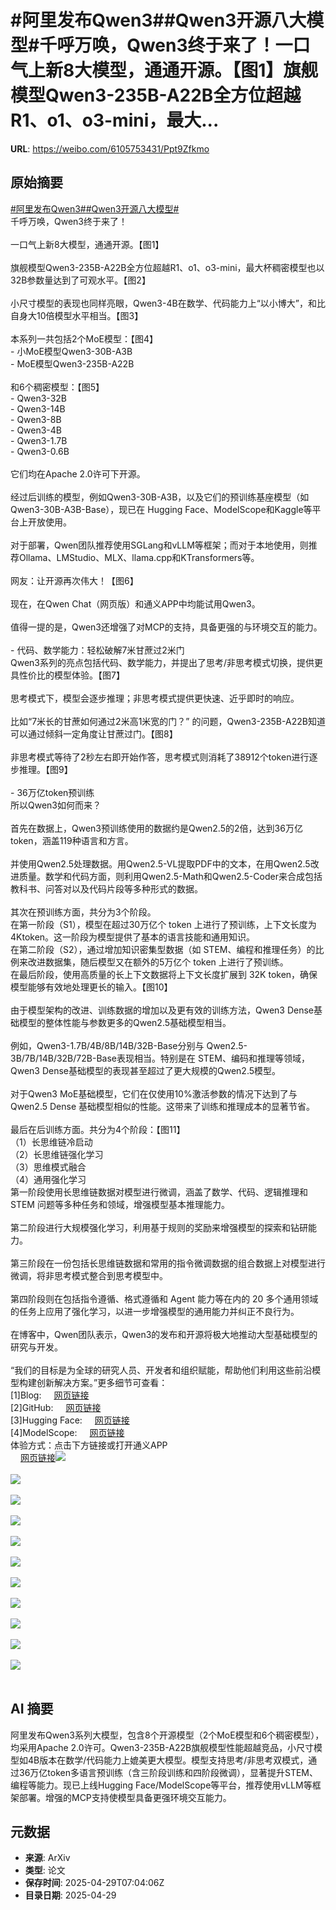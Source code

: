 # #阿里发布Qwen3##Qwen3开源八大模型#千呼万唤，Qwen3终于来了！一口气上新8大模型，通通开源。【图1】旗舰模型Qwen3-235B-A22B全方位超越R1、o1、o3-mini，最大...

**URL**: https://weibo.com/6105753431/Ppt9Zfkmo

## 原始摘要

<a href="https://m.weibo.cn/search?containerid=231522type%3D1%26t%3D10%26q%3D%23%E9%98%BF%E9%87%8C%E5%8F%91%E5%B8%83Qwen3%23&amp;extparam=%23%E9%98%BF%E9%87%8C%E5%8F%91%E5%B8%83Qwen3%23" data-hide=""><span class="surl-text">#阿里发布Qwen3#</span></a><a href="https://m.weibo.cn/search?containerid=231522type%3D1%26t%3D10%26q%3D%23Qwen3%E5%BC%80%E6%BA%90%E5%85%AB%E5%A4%A7%E6%A8%A1%E5%9E%8B%23&amp;extparam=%23Qwen3%E5%BC%80%E6%BA%90%E5%85%AB%E5%A4%A7%E6%A8%A1%E5%9E%8B%23" data-hide=""><span class="surl-text">#Qwen3开源八大模型#</span></a><br>千呼万唤，Qwen3终于来了！<br><br>一口气上新8大模型，通通开源。【图1】<br><br>旗舰模型Qwen3-235B-A22B全方位超越R1、o1、o3-mini，最大杯稠密模型也以32B参数量达到了可观水平。【图2】<br><br>小尺寸模型的表现也同样亮眼，Qwen3-4B在数学、代码能力上“以小博大”，和比自身大10倍模型水平相当。【图3】<br><br>本系列一共包括2个MoE模型：【图4】<br>- 小MoE模型Qwen3-30B-A3B<br>- MoE模型Qwen3-235B-A22B<br><br>和6个稠密模型：【图5】<br>- Qwen3-32B<br>- Qwen3-14B<br>- Qwen3-8B<br>- Qwen3-4B<br>- Qwen3-1.7B<br>- Qwen3-0.6B<br><br>它们均在Apache 2.0许可下开源。<br><br>经过后训练的模型，例如Qwen3-30B-A3B，以及它们的预训练基座模型（如 Qwen3-30B-A3B-Base），现已在 Hugging Face、ModelScope和Kaggle等平台上开放使用。<br><br>对于部署，Qwen团队推荐使用SGLang和vLLM等框架；而对于本地使用，则推荐Ollama、LMStudio、MLX、llama.cpp和KTransformers等。<br><br>网友：让开源再次伟大！【图6】<br><br>现在，在Qwen Chat（网页版）和通义APP中均能试用Qwen3。<br><br>值得一提的是，Qwen3还增强了对MCP的支持，具备更强的与环境交互的能力。<br><br>- 代码、数学能力：轻松破解7米甘蔗过2米门<br>Qwen3系列的亮点包括代码、数学能力，并提出了思考/非思考模式切换，提供更具性价比的模型体验。【图7】<br><br>思考模式下，模型会逐步推理；非思考模式提供更快速、近乎即时的响应。<br><br>比如“7米长的甘蔗如何通过2米高1米宽的门？” 的问题，Qwen3-235B-A22B知道可以通过倾斜一定角度让甘蔗过门。【图8】<br><br>非思考模式等待了2秒左右即开始作答，思考模式则消耗了38912个token进行逐步推理。【图9】<br><br>- 36万亿token预训练<br>所以Qwen3如何而来？<br><br>首先在数据上，Qwen3预训练使用的数据约是Qwen2.5的2倍，达到36万亿token，涵盖119种语言和方言。<br><br>并使用Qwen2.5处理数据。用Qwen2.5-VL提取PDF中的文本，在用Qwen2.5改进质量。数学和代码方面，则利用Qwen2.5-Math和Qwen2.5-Coder来合成包括教科书、问答对以及代码片段等多种形式的数据。<br><br>其次在预训练方面，共分为3个阶段。<br>在第一阶段（S1），模型在超过30万亿个 token 上进行了预训练，上下文长度为4Ktoken。这一阶段为模型提供了基本的语言技能和通用知识。<br>在第二阶段（S2），通过增加知识密集型数据（如 STEM、编程和推理任务）的比例来改进数据集，随后模型又在额外的5万亿个 token 上进行了预训练。<br>在最后阶段，使用高质量的长上下文数据将上下文长度扩展到 32K token，确保模型能够有效地处理更长的输入。【图10】<br><br>由于模型架构的改进、训练数据的增加以及更有效的训练方法，Qwen3 Dense基础模型的整体性能与参数更多的Qwen2.5基础模型相当。<br><br>例如，Qwen3-1.7B/4B/8B/14B/32B-Base分别与 Qwen2.5-3B/7B/14B/32B/72B-Base表现相当。特别是在 STEM、编码和推理等领域，Qwen3 Dense基础模型的表现甚至超过了更大规模的Qwen2.5模型。<br><br>对于Qwen3 MoE基础模型，它们在仅使用10%激活参数的情况下达到了与 Qwen2.5 Dense 基础模型相似的性能。这带来了训练和推理成本的显著节省。<br><br>最后在后训练方面。共分为4个阶段：【图11】<br>（1）长思维链冷启动<br>（2）长思维链强化学习<br>（3）思维模式融合<br>（4）通用强化学习<br>第一阶段使用长思维链数据对模型进行微调，涵盖了数学、代码、逻辑推理和 STEM 问题等多种任务和领域，增强模型基本推理能力。<br><br>第二阶段进行大规模强化学习，利用基于规则的奖励来增强模型的探索和钻研能力。<br><br>第三阶段在一份包括长思维链数据和常用的指令微调数据的组合数据上对模型进行微调，将非思考模式整合到思考模型中。<br><br>第四阶段则在包括指令遵循、格式遵循和 Agent 能力等在内的 20 多个通用领域的任务上应用了强化学习，以进一步增强模型的通用能力并纠正不良行为。<br><br>在博客中，Qwen团队表示，Qwen3的发布和开源将极大地推动大型基础模型的研究与开发。<br><br>“我们的目标是为全球的研究人员、开发者和组织赋能，帮助他们利用这些前沿模型构建创新解决方案。”更多细节可查看：<br>[1]Blog: <a href="https://weibo.cn/sinaurl?u=https%3A%2F%2Fqwenlm.github.io%2Fblog%2Fqwen3%2F" data-hide=""><span class="url-icon"><img style="width: 1rem;height: 1rem" src="https://h5.sinaimg.cn/upload/2015/09/25/3/timeline_card_small_web_default.png" referrerpolicy="no-referrer"></span><span class="surl-text">网页链接</span></a> <br>[2]GitHub: <a href="https://weibo.cn/sinaurl?u=https%3A%2F%2Fgithub.com%2FQwenLM%2FQwen3" data-hide=""><span class="url-icon"><img style="width: 1rem;height: 1rem" src="https://h5.sinaimg.cn/upload/2015/09/25/3/timeline_card_small_web_default.png" referrerpolicy="no-referrer"></span><span class="surl-text">网页链接</span></a> <br>[3]Hugging Face: <a href="https://weibo.cn/sinaurl?u=https%3A%2F%2Fhuggingface.co%2Fcollections%2FQwen%2Fqwen3-67dd247413f0e2e4f653967f" data-hide=""><span class="url-icon"><img style="width: 1rem;height: 1rem" src="https://h5.sinaimg.cn/upload/2015/09/25/3/timeline_card_small_web_default.png" referrerpolicy="no-referrer"></span><span class="surl-text">网页链接</span></a> <br>[4]ModelScope: <a href="https://weibo.cn/sinaurl?u=https%3A%2F%2Fmodelscope.cn%2Fcollections%2FQwen3-9743180bdc6b48" data-hide=""><span class="url-icon"><img style="width: 1rem;height: 1rem" src="https://h5.sinaimg.cn/upload/2015/09/25/3/timeline_card_small_web_default.png" referrerpolicy="no-referrer"></span><span class="surl-text">网页链接</span></a><br>体验方式：点击下方链接或打开通义APP <br><a href="https://weibo.cn/sinaurl?u=https%3A%2F%2Fchat.qwen.ai%2F" data-hide=""><span class="url-icon"><img style="width: 1rem;height: 1rem" src="https://h5.sinaimg.cn/upload/2015/09/25/3/timeline_card_small_web_default.png" referrerpolicy="no-referrer"></span><span class="surl-text">网页链接</span></a><img style="" src="https://tvax2.sinaimg.cn/large/006Fd7o3gy1i0xfmw6tvbj30u00ug45t.jpg" referrerpolicy="no-referrer"><br><br><img style="" src="https://tvax1.sinaimg.cn/large/006Fd7o3gy1i0xfmvqr6bj30u00ep0vo.jpg" referrerpolicy="no-referrer"><br><br><img style="" src="https://tvax2.sinaimg.cn/large/006Fd7o3gy1i0xfmvupncj30u00f5gow.jpg" referrerpolicy="no-referrer"><br><br><img style="" src="https://tvax3.sinaimg.cn/large/006Fd7o3gy1i0xfmu2k9kj30u006qt9v.jpg" referrerpolicy="no-referrer"><br><br><img style="" src="https://tvax1.sinaimg.cn/large/006Fd7o3gy1i0xfmvrj42j30u00i2tbe.jpg" referrerpolicy="no-referrer"><br><br><img style="" src="https://tvax1.sinaimg.cn/large/006Fd7o3gy1i0xfmw0q96j30gs07s3zx.jpg" referrerpolicy="no-referrer"><br><br><img style="" src="https://tvax4.sinaimg.cn/large/006Fd7o3gy1i0xfmw679hj30u00iln4u.jpg" referrerpolicy="no-referrer"><br><br><img style="" src="https://tvax1.sinaimg.cn/large/006Fd7o3gy1i0xfmvv3y9j30u00j978i.jpg" referrerpolicy="no-referrer"><br><br><img style="" src="https://tvax3.sinaimg.cn/large/006Fd7o3gy1i0xfmvizl8j30u00jgwlj.jpg" referrerpolicy="no-referrer"><br><br><img style="" src="https://tvax1.sinaimg.cn/large/006Fd7o3gy1i0xfmvz7cij30u00kfdp7.jpg" referrerpolicy="no-referrer"><br><br><img style="" src="https://tvax1.sinaimg.cn/large/006Fd7o3gy1i0xfmu4en6j30u00bwgpy.jpg" referrerpolicy="no-referrer"><br><br>

## AI 摘要

阿里发布Qwen3系列大模型，包含8个开源模型（2个MoE模型和6个稠密模型），均采用Apache 2.0许可。Qwen3-235B-A22B旗舰模型性能超越竞品，小尺寸模型如4B版本在数学/代码能力上媲美更大模型。模型支持思考/非思考双模式，通过36万亿token多语言预训练（含三阶段训练和四阶段微调），显著提升STEM、编程等能力。现已上线Hugging Face/ModelScope等平台，推荐使用vLLM等框架部署。增强的MCP支持使模型具备更强环境交互能力。

## 元数据

- **来源**: ArXiv
- **类型**: 论文
- **保存时间**: 2025-04-29T07:04:06Z
- **目录日期**: 2025-04-29
